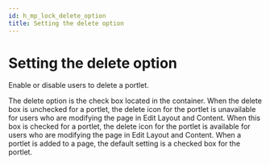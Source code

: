 ```yaml
---
id: h_mp_lock_delete_option
title: Setting the delete option
---
```


# Setting the delete option

Enable or disable users to delete a portlet.

The delete option is the check box located in the container. When the delete box is unchecked for a portlet, the delete icon for the portlet is unavailable for users who are modifying the page in Edit Layout and Content. When this box is checked for a portlet, the delete icon for the portlet is available for users who are modifying the page in Edit Layout and Content. When a portlet is added to a page, the default setting is a checked box for the portlet.

